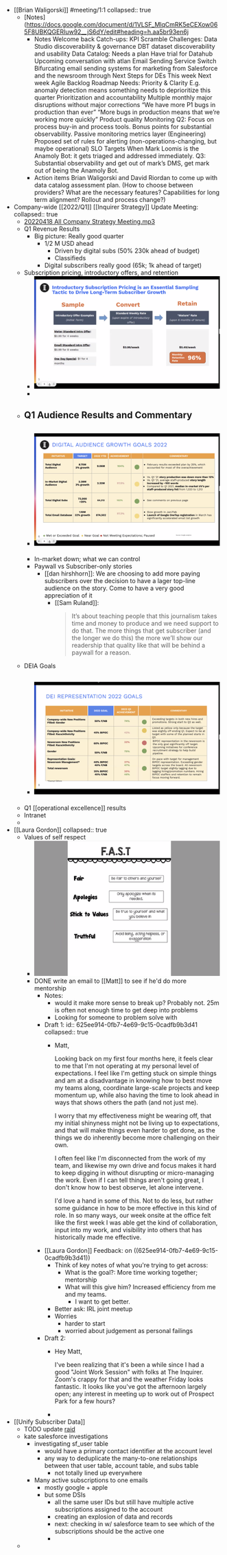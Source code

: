 - [[Brian Waligorski]] #meeting/1:1
  collapsed:: true
	- [Notes](https://docs.google.com/document/d/1VLSF_MlqCmRK5eCEXow065F8UBKQGERIuw92__jS6dY/edit#heading=h.aa5br93en6j
		- Notes
		  Welcome back
		  Catch-ups:
		  KPI Scramble
		  Challenges:
		  Data Studio discoverability & governance
		  DBT dataset discoverability and usability
		  Data Catalog: Needs a plan
		  Have trial for Datahub
		  Upcoming conversation with atlan
		  Email Sending Service Switch
		  Bifurcating email sending systems for marketing from Salesforce and the newsroom through 
		  Next Steps for DEs
		  This week
		  Next week
		  Agile Backlog
		  Roadmap
		  Needs:
		  Priority & Clarity
		  E.g. anomaly detection means something needs to deprioritize this quarter
		  Prioritization and accountability
		  Multiple monthly major disruptions without major corrections
		  “We have more P1 bugs in production than ever”
		  “More bugs in production means that we’re working more quickly”
		  Product quality
		  Monitoring
		  Q2: Focus on process buy-in and process tools. Bonus points for substantial observability.
		  Passive monitoring metrics layer (Engineering)
		  Proposed set of rules for alerting (non-operations-changing, but maybe operational)
		  SLO Targets
		  When Mark Loomis is the Anamoly Bot: it gets triaged and addressed immediately.
		  Q3: Substantial observability and get out of mark’s DMS, get mark out of being the Anamoly Bot.
		- Action items
		  Brian Waligorski and David Riordan to come up with data catalog assessment plan. (How to choose between providers? What are the necessary features? Capabilities for long term alignment? Rollout and process change?)
- Company-wide [[2022/Q1]] [[Inquirer Strategy]] Update Meeting:
  collapsed:: true
	- [20220418 All Company Strategy Meeting.mp3](../assets/20220418_All_Company_Strategy_Meeting_1650384202532_0.mp3)
	- Q1 Revenue Results
		- Big picture: Really good quarter
			- 1/2 M USD ahead
				- Driven by digital subs (50% 230k ahead of budget)
				- Classifieds
			- Digital subscribers really good (65k; 1k ahead of target)
	- Subscription pricing, introductory offers, and retention
		- ![image.png](../assets/image_1650380911127_0.png)
		-
	- Q1 Audience Results and Commentary
		-
		- ![image.png](../assets/image_1650381074873_0.png)
			-
		- In-market down; what we can control
		- Paywall vs Subscriber-only stories
			- [[dan hirshhorn]]: We are choosing to add more paying subscribers over the decision to have a lager top-line audience on the story. Come to have a very good appreciation of it
				- [[Sam Ruland]]:
				  > It’s about teaching people that this journalism takes time and money to produce and we need support to do that. The more things that get subscriber (and the longer we do this) the more we’ll show our readership that quality like that will be behind a paywall for a reason.
	- DEIA Goals
		- ![image.png](../assets/image_1650381935581_0.png)
			-
	- Q1 [[operational excellence]] results
	- Intranet
	-
- [[Laura Gordon]]
  collapsed:: true
	- Values of self respect
		- ![image.png](../assets/image_1650386546653_0.png)
		- DONE write an email to [[Matt]] to see if he'd do more mentorship
			- Notes:
				- would it make more sense to break up? Probably not. 25m is often not enough time to get deep into problems
				- Looking for someone to problem solve with
			- Draft 1:
			  id:: 625ee914-0fb7-4e69-9c15-0cadfb9b3d41
			  collapsed:: true
				- Matt,
				  
				  Looking back on my first four months here, it feels clear to me that I'm not operating at my personal level of expectations. I feel like I'm getting stuck on simple things and am at a disadvantage in knowing how to best move my teams along, coordinate large-scale projects and keep momentum up, while also having the time to look ahead in ways that shows others the path (and not just me).
				  
				  I worry that my effectiveness might be wearing off, that my initial shinyness might not be living up to expectations, and that will make things even harder to get done, as the things we do inherently become more challenging on their own.
				  
				  I often feel like I'm disconnected from the work of my team, and likewise my own drive and focus makes it hard to keep digging in without disrupting or micro-managing the work. Even if I can tell things aren't going great, I don't know how to best observe, let alone intervene.
				  
				  I'd love a hand in some of this. Not to do less, but rather some guidance in how to be more effective in this kind of role. In so many ways, our week onsite at the office felt like the first week I was able get the kind of collaboration, input into my work, and visibility into others that has historically made me effective.
			- [[Laura Gordon]] Feedback: on ((625ee914-0fb7-4e69-9c15-0cadfb9b3d41))
				- Think of key notes of what you're trying to get across:
					- What is the goal?: More time working together; mentorship
					- What will this give him? Increased efficiency from me and my teams.
						- I want to get better.
				- Better ask: IRL joint meetup
				- Worries
					- harder to start
					- worried about judgement as personal failings
			- Draft 2:
				- Hey Matt,
				  
				  I've been realizing that it's been a while since I had a good "Joint Work Session" with folks at The Inquirer. Zoom's crappy for that and the weather Friday looks fantastic. It looks like you've got the afternoon largely open; any interest in meeting up to work out of Prospect Park for a few hours?
				-
- [[Unify Subscriber Data]]
	- TODO update [raid](https://app.smartsheet.com/sheets/mf38X5j89W6wR2mwq79qmmxH5c96pVMv4WgRVVJ1?view=grid)
	- kate salesforce investigations
		- investigating sf_user table
			- would have a primary contact identifier at the account level
			- any way to deduplicate the many-to-one relationships between that user table, account table, and subs table
				- not totally lined up everywhere
		- Many active subscriptions to one emails
			- mostly google + apple
			- but some DSIs
				- all the same user IDs but still have multiple active subscriptions assigned to the account
				- creating an explosion of data and records
				- next: checking in w/ salesforce team to see which of the subscriptions should be the active one
				-
	-